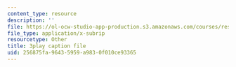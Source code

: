 ```yaml
---
content_type: resource
description: ''
file: https://ol-ocw-studio-app-production.s3.amazonaws.com/courses/res-18-008-calculus-revisited-complex-variables-differential-equations-and-linear-algebra-fall-2011/256875fa96435959a9830f010ce93365_GQKFkoy4VOw.vtt
file_type: application/x-subrip
resourcetype: Other
title: 3play caption file
uid: 256875fa-9643-5959-a983-0f010ce93365
---
```

